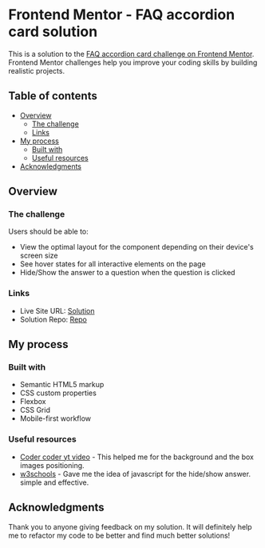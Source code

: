 # Frontend Mentor - FAQ accordion card solution

This is a solution to the [FAQ accordion card challenge on Frontend Mentor](https://www.frontendmentor.io/challenges/faq-accordion-card-XlyjD0Oam). Frontend Mentor challenges help you improve your coding skills by building realistic projects. 

## Table of contents

- [Overview](#overview)
  - [The challenge](#the-challenge)
  - [Links](#links)
- [My process](#my-process)
  - [Built with](#built-with)
  - [Useful resources](#useful-resources)
- [Acknowledgments](#acknowledgments)

## Overview

### The challenge

Users should be able to:

- View the optimal layout for the component depending on their device's screen size
- See hover states for all interactive elements on the page
- Hide/Show the answer to a question when the question is clicked


### Links

- Live Site URL: [Solution](muben88.github.io/frontend-mentor-chanllenges/faq-accordion-card)
- Solution Repo: [Repo](https://github.com/muben88/frontend-mentor-chanllenges/faq-accordion-card)

## My process

### Built with

- Semantic HTML5 markup
- CSS custom properties
- Flexbox
- CSS Grid
- Mobile-first workflow


### Useful resources

- [Coder coder yt video](https://youtu.be/FboXxLxg8eo?t=2549) - This helped me for the background and the box images positioning.
- [w3schools](https://www.w3schools.com/howto/howto_js_accordion.asp) - Gave me the idea of javascript for the hide/show answer. simple and effective.

## Acknowledgments

Thank you to anyone giving feedback on my solution. It will definitely help me to refactor my code to be better and find much better solutions!
